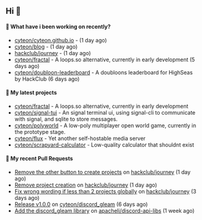 ## Hi 👋

#### 👀 What have i been working on recently?

- [cyteon/cyteon.github.io](https://github.com/cyteon/cyteon.github.io) -  (1 day ago)
- [cyteon/blog](https://github.com/cyteon/blog) -  (1 day ago)
- [hackclub/journey](https://github.com/hackclub/journey) -  (1 day ago)
- [cyteon/fractal](https://github.com/cyteon/fractal) - A loops.so alternative, currently in early development (5 days ago)
- [cyteon/doubloon-leaderboard](https://github.com/cyteon/doubloon-leaderboard) - A doubloons leaderboard for HighSeas by HackClub (6 days ago)

#### 🌱 My latest projects

- [cyteon/fractal](https://github.com/cyteon/fractal) - A loops.so alternative, currently in early development
- [cyteon/signal-tui](https://github.com/cyteon/signal-tui) - An signal terminal ui, using signal-cli to communicate with signal, and sqlite to store messages.
- [cyteon/polyworld](https://github.com/cyteon/polyworld) - A low-poly multiplayer open world game, currently in the prototype stage. 
- [cyteon/flux](https://github.com/cyteon/flux) - Yet another self-hostable media server
- [cyteon/scrapyard-calculator](https://github.com/cyteon/scrapyard-calculator) - Low-quality calculator that shouldnt exist

#### 🔨 My recent Pull Requests

- [Remove the other button to create projects](https://github.com/hackclub/journey/pull/81) on [hackclub/journey](https://github.com/hackclub/journey) (1 day ago)
- [Remove project creation](https://github.com/hackclub/journey/pull/80) on [hackclub/journey](https://github.com/hackclub/journey) (1 day ago)
- [Fix wrong wording if less than 2 projects globally](https://github.com/hackclub/journey/pull/78) on [hackclub/journey](https://github.com/hackclub/journey) (3 days ago)
- [Release v1.0.0](https://github.com/cyteon/discord_gleam/pull/11) on [cyteon/discord_gleam](https://github.com/cyteon/discord_gleam) (6 days ago)
- [Add the discord_gleam library](https://github.com/apacheli/discord-api-libs/pull/74) on [apacheli/discord-api-libs](https://github.com/apacheli/discord-api-libs) (1 week ago)
